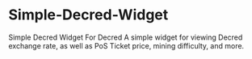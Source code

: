 # Simple-Decred-Widget
Simple Decred Widget For Decred
A simple widget for viewing Decred exchange rate, as well as PoS Ticket price, mining difficulty, and more.
